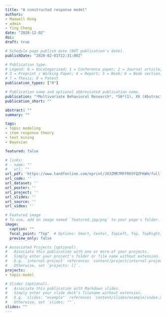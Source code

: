 ```yaml
---
title: "A constructed response model"
authors:
- Maxwell Hong
- admin
- Ying Cheng
date: "2020-12-02"
doi:
draft: true

# Schedule page publish date (NOT publication's date).
publishDate: "2020-02-01T12:31:00Z"

# Publication type.
# Legend: 0 = Uncategorized; 1 = Conference paper; 2 = Journal article;
# 3 = Preprint / Working Paper; 4 = Report; 5 = Book; 6 = Book section;
# 7 = Thesis; 8 = Patent
publication_types: ["0"]

# Publication name and optional abbreviated publication name.
publication: "*Multivariate Behavioral Research*, *56*(1), XX (Abstract)"
publication_short: ""

abstract: ""
summary: ""

tags:
- topic modeling
- item response theory
- text mining
- Bayesian

featured: false

# links:
# - name: ""
#   url: ""
url_pdf: 'https://www.tandfonline.com/eprint/JX3ZMR7MFFRKYFQZFKWH/full?target=10.1080/00273171.2020.1852907'
url_code: ''
url_dataset: ''
url_poster: ''
url_project: ''
url_slides: ''
url_source: ''
url_video: ''

# Featured image
# To use, add an image named `featured.jpg/png` to your page's folder. 
image:
  caption: ""
  focal_point: "Top"  # Options: Smart, Center, TopLeft, Top, TopRight, Left, Right, BottomLeft, Bottom, BottomRight
  preview_only: false

# Associated Projects (optional).
#   Associate this publication with one or more of your projects.
#   Simply enter your project's folder or file name without extension.
#   E.g. `internal-project` references `content/project/internal-project/index.md`.
#   Otherwise, set `projects: []`.
projects:
- topic-model

# Slides (optional).
#   Associate this publication with Markdown slides.
#   Simply enter your slide deck's filename without extension.
#   E.g. `slides: "example"` references `content/slides/example/index.md`.
#   Otherwise, set `slides: ""`.
slides: ""
---
```

